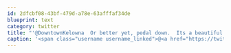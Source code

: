 ```yaml
---
id: 2dfcbf08-43bf-479d-a78e-63afffaf34de
blueprint: text
category: twitter
title: "'@DowntownKelowna  Or better yet, pedal down.  Its a beautiful day out there!"
caption: '<span class="username username_linked">@<a href="https://twitter.com/DowntownKelowna" title="Downtown Kelowna">DowntownKelowna</a></span>  Or better yet, pedal down.  Its a beautiful day out there!'
---
```

